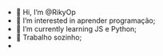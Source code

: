 - 👋 Hi, I’m @RikyOp
- 👀 I’m interested in  aprender programação;
- 🌱 I’m currently learning  JS e  Python;
- 💞️ Trabalho sozinho;
- 
